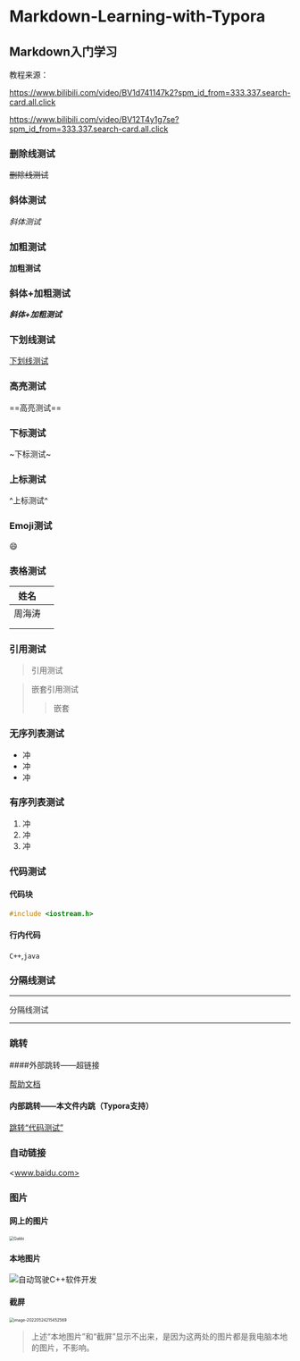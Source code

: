 # Markdown-Learning-with-Typora

## Markdown入门学习

教程来源：

https://www.bilibili.com/video/BV1d741147k2?spm_id_from=333.337.search-card.all.click

https://www.bilibili.com/video/BV12T4y1g7se?spm_id_from=333.337.search-card.all.click



### 删除线测试

~~删除线测试~~

### 斜体测试

*斜体测试*

### 加粗测试

**加粗测试**

### 斜体+加粗测试

***斜体+加粗测试***

### 下划线测试

<u>下划线测试</u>

### 高亮测试

==高亮测试==

### 下标测试

~下标测试~

### 上标测试

^上标测试^

### Emoji测试

:smile:

### 表格测试

|  姓名  |      |
| :----: | ---- |
| 周海涛 |      |
|        |      |
|        |      |

### 引用测试

> 引用测试

> 嵌套引用测试
>
> > 嵌套

### 无序列表测试

- 冲
- 冲
- 冲

### 有序列表测试

1. 冲
2. 冲
3. 冲

### 代码测试

#### 代码块

```c++
#include <iostream.h>
```

#### 行内代码

`C++`,`java`

### 分隔线测试

***

分隔线测试

***

### 跳转

####外部跳转——超链接

[帮助文档](https://support.typoraio.cn/Quick-Start/)

#### 内部跳转——本文件内跳（Typora支持）

[跳转“代码测试”](###代码测试)

### 自动链接

<www.baidu.com>

### 图片

#### 网上的图片

<img src="https://gimg2.baidu.com/image_search/src=http%3A%2F%2Fi0.hdslb.com%2Fbfs%2Farticle%2F40a5dd7f3ef105f4bce5281999db44a1f10d5ebd.jpg&refer=http%3A%2F%2Fi0.hdslb.com&app=2002&size=f999,1000&q=a80&n=0&g=0n&fmt=auto?sec=1655992293&t=2dc73ad5b1dd803fcec92921a381b7bc" alt="Gakki" style="zoom: 50%;" />

#### 本地图片

![自动驾驶C++软件开发](C:\Users\87116\Desktop\自动驾驶C++软件开发.png)



#### 截屏

<img src="C:\Users\87116\AppData\Roaming\Typora\typora-user-images\image-20220524215452569.png" alt="image-20220524215452569" style="zoom: 50%;" />

>上述“本地图片”和“截屏”显示不出来，是因为这两处的图片都是我电脑本地的图片，不影响。

